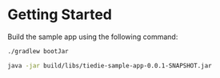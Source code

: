 # Getting Started

Build the sample app using the following command:

```bash
./gradlew bootJar

java -jar build/libs/tiedie-sample-app-0.0.1-SNAPSHOT.jar
```

